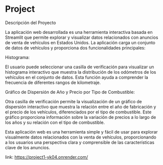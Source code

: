 # Project

Descripción del Proyecto

La aplicación web desarrollada es una herramienta interactiva basada en Streamlit que permite explorar y visualizar datos relacionados con anuncios de venta de vehículos en Estados Unidos. La aplicación carga un conjunto de datos de vehículos y proporciona dos funcionalidades principales:

Histograma:

El usuario puede seleccionar una casilla de verificación para visualizar un histograma interactivo que muestra la distribución de los odómetros de los vehículos en el conjunto de datos. Esta función ayuda a comprender la frecuencia de diferentes rangos de kilometraje.

Gráfico de Dispersión de Año y Precio por Tipo de Combustible:

Otra casilla de verificación permite la visualización de un gráfico de dispersión interactivo que muestra la relación entre el año de fabricación y el precio de los vehículos, diferenciados por el tipo de combustible. Este gráfico proporciona información sobre la variación de precios a lo largo de los años y su relación con el tipo de combustible.

Esta aplicación web es una herramienta simple y fácil de usar para explorar visualmente datos relacionados con la venta de vehículos, proporcionando a los usuarios una perspectiva clara y comprensible de las características clave de los anuncios.

link: https://project1-yk04.onrender.com/
